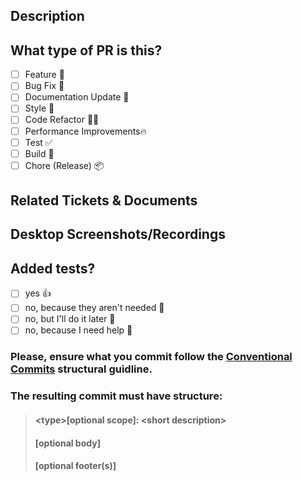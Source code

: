 <!-- 
Title of PR is in format [PR type]:[short description]
-->

## Description

<!-- 
Please do not leave this blank 
This PR [adds/removes/fixes/replaces] the [feature/bug/etc]. 
-->

## What type of PR is this?
- [ ] Feature                 🍕 
- [ ] Bug Fix                 🐛
- [ ] Documentation Update    📝
- [ ] Style                   🎨
- [ ] ‍Code Refactor           🧑‍💻
- [ ] Performance Improvements🔥
- [ ] Test                    ✅
- [ ] Build                   🤖
- [ ] Chore (Release)         📦

## Related Tickets & Documents
<!-- 
Please use this format link issue numbers: Fixes #123
Link to task description
-->

## Desktop Screenshots/Recordings

<!-- Visual changes require screenshots -->

## Added tests?

- [ ] yes                            👍
- [ ] no, because they aren't needed 🙅
- [ ] no, but I'll do it later       💁
- [ ] no, because I need help        🙋
      
<!-- 
If tests added please describe what they do and on what functions/methodes
-->

### Please, ensure what you commit follow the [Conventional Commits](https://www.conventionalcommits.org/en/v1.0.0/) structural guidline.
### The resulting commit must have structure:
> #### &lt;type&gt;[optional scope]: &lt;short description&gt;
> #### [optional body]
> #### [optional footer(s)]
